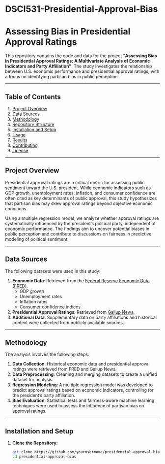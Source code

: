 # DSCI531-Presidential-Approval-Bias
# Assessing Bias in Presidential Approval Ratings

This repository contains the code and data for the project **"Assessing Bias in Presidential Approval Ratings: A Multivariate Analysis of Economic Indicators and Party Affiliation"**. The study investigates the relationship between U.S. economic performance and presidential approval ratings, with a focus on identifying partisan bias in public perception.

---

## Table of Contents
1. [Project Overview](#project-overview)
2. [Data Sources](#data-sources)
3. [Methodology](#methodology)
4. [Repository Structure](#repository-structure)
5. [Installation and Setup](#installation-and-setup)
6. [Usage](#usage)
7. [Results](#results)
8. [Contributing](#contributing)
9. [License](#license)

---

## Project Overview

Presidential approval ratings are a critical metric for assessing public sentiment toward the U.S. president. While economic indicators such as GDP growth, unemployment rates, inflation, and consumer confidence are often cited as key determinants of public approval, this study hypothesizes that partisan bias may skew approval ratings beyond objective economic conditions.

Using a multiple regression model, we analyze whether approval ratings are systematically influenced by the president’s political party, independent of economic performance. The findings aim to uncover potential biases in public perception and contribute to discussions on fairness in predictive modeling of political sentiment.

---

## Data Sources

The following datasets were used in this study:
1. **Economic Data**: Retrieved from the [Federal Reserve Economic Data (FRED)](https://fred.stlouisfed.org/).
   - GDP growth
   - Unemployment rates
   - Inflation rates
   - Consumer confidence indices
2. **Presidential Approval Ratings**: Retrieved from [Gallup News](https://news.gallup.com/poll/116677/presidential-approval-ratings-gallup-historical-statistics-trends.aspx).
3. **Additional Data**: Supplementary data on party affiliations and historical context were collected from publicly available sources.

---

## Methodology

The analysis involves the following steps:
1. **Data Collection**: Historical economic data and presidential approval ratings were retrieved from FRED and Gallup News.
2. **Data Preprocessing**: Cleaning and merging datasets to create a unified dataset for analysis.
3. **Regression Modeling**: A multiple regression model was developed to predict approval ratings based on economic indicators, controlling for the president’s party affiliation.
4. **Bias Evaluation**: Statistical tests and fairness-aware machine learning techniques were used to assess the influence of partisan bias on approval ratings.


---

## Installation and Setup

1. **Clone the Repository**:
   ```bash
   git clone https://github.com/yourusername/presidential-approval-bias.git
   cd presidential-approval-bias
